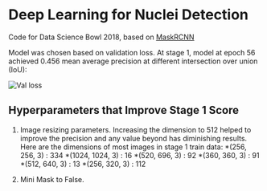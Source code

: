 # Deep Learning for Nuclei Detection
Code for Data Science Bowl 2018, based on [MaskRCNN](https://github.com/matterport/Mask_RCNN)

Model was chosen based on validation loss. At stage 1, model at epoch 56 achieved 0.456 mean average precision at different intersection over union (IoU):

![Val loss](https://i.imgur.com/9Y5Fyr1.png)

## Hyperparameters that Improve Stage 1 Score
1. Image resizing parameters. Increasing the dimension to 512 helped to improve the precision and any value beyond has diminishing results. Here are the dimensions of most images in stage 1 train data:
*(256, 256, 3) : 334
*(1024, 1024, 3) : 16
*(520, 696, 3) : 92
*(360, 360, 3) : 91
*(512, 640, 3) : 13
*(256, 320, 3) : 112

2. Mini Mask to False.
